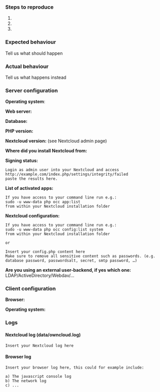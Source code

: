 <!--
Thanks for reporting issues back to Nextcloud! This is the issue tracker of the Nextcloud Announcement Center App, if you have any support question please check out https://help.nextcloud.com/

This is the bug tracker for the AnnouncementCenter App. Find other components at https://github.com/nextcloud/core/blob/master/CONTRIBUTING.md#guidelines

To make it possible for us to help you please fill out below information carefully.
-->
### Steps to reproduce
1.
2.
3.

### Expected behaviour
Tell us what should happen

### Actual behaviour
Tell us what happens instead

### Server configuration
<!--
You can use the Issue Template application to prefill most of the required information: https://apps.nextcloud.com/apps/issuetemplate
-->

**Operating system**:

**Web server:**

**Database:**

**PHP version:**

**Nextcloud version:** (see Nextcloud admin page)

**Where did you install Nextcloud from:**

**Signing status:**

```
Login as admin user into your Nextcloud and access
http://example.com/index.php/settings/integrity/failed
paste the results here.
```

**List of activated apps:**

```
If you have access to your command line run e.g.:
sudo -u www-data php occ app:list
from within your Nextcloud installation folder
```

**Nextcloud configuration:**

```
If you have access to your command line run e.g.:
sudo -u www-data php occ config:list system
from within your Nextcloud installation folder

or

Insert your config.php content here
Make sure to remove all sensitive content such as passwords. (e.g. database password, passwordsalt, secret, smtp password, …)
```

**Are you using an external user-backend, if yes which one:** LDAP/ActiveDirectory/Webdav/...

### Client configuration
**Browser:**

**Operating system:**

### Logs

#### Nextcloud log (data/owncloud.log)
```
Insert your Nextcloud log here
```

#### Browser log
```
Insert your browser log here, this could for example include:

a) The javascript console log
b) The network log
c) ...
```
